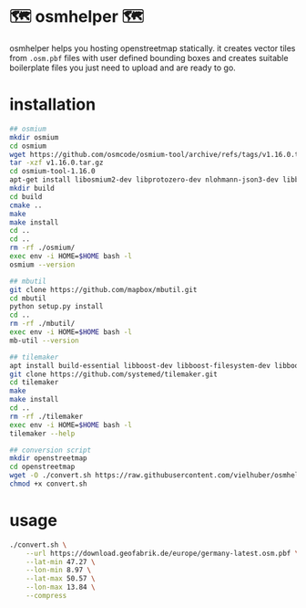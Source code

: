 # 🗺️ osmhelper 🗺️

osmhelper helps you hosting openstreetmap statically. it creates vector tiles from `.osm.pbf` files with user defined bounding boxes and creates suitable boilerplate files you just need to upload and are ready to go.

# installation

```sh
## osmium
mkdir osmium
cd osmium
wget https://github.com/osmcode/osmium-tool/archive/refs/tags/v1.16.0.tar.gz
tar -xzf v1.16.0.tar.gz
cd osmium-tool-1.16.0
apt-get install libosmium2-dev libprotozero-dev nlohmann-json3-dev libboost-program-options-dev libbz2-dev zlib1g-dev liblz4-dev libexpat1-dev cmake pandoc
mkdir build
cd build
cmake ..
make
make install
cd ..
cd ..
rm -rf ./osmium/
exec env -i HOME=$HOME bash -l
osmium --version

## mbutil
git clone https://github.com/mapbox/mbutil.git
cd mbutil
python setup.py install
cd ..
rm -rf ./mbutil/
exec env -i HOME=$HOME bash -l
mb-util --version

## tilemaker
apt install build-essential libboost-dev libboost-filesystem-dev libboost-program-options-dev libboost-system-dev lua5.1 liblua5.1-0-dev libshp-dev libsqlite3-dev rapidjson-dev
git clone https://github.com/systemed/tilemaker.git
cd tilemaker
make
make install
cd ..
rm -rf ./tilemaker
exec env -i HOME=$HOME bash -l
tilemaker --help

## conversion script
mkdir openstreetmap
cd openstreetmap
wget -O ./convert.sh https://raw.githubusercontent.com/vielhuber/osmhelper/refs/heads/master/convert.sh
chmod +x convert.sh
```

# usage

```sh
./convert.sh \
    --url https://download.geofabrik.de/europe/germany-latest.osm.pbf \
    --lat-min 47.27 \
    --lon-min 8.97 \
    --lat-max 50.57 \
    --lon-max 13.84 \
    --compress
```
